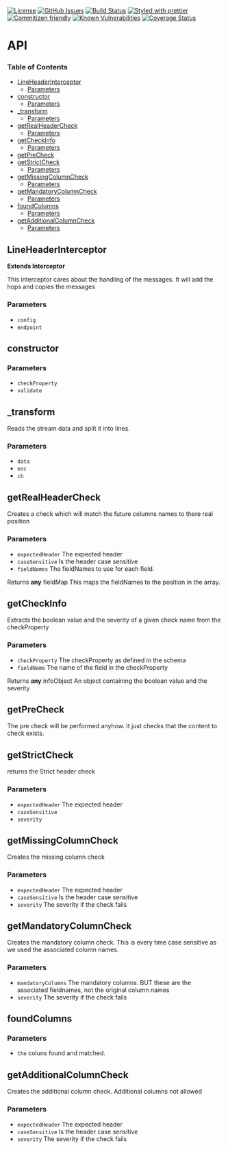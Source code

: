 [![License](https://img.shields.io/badge/License-BSD%203--Clause-blue.svg)](https://opensource.org/licenses/BSD-3-Clause)
[![GitHub Issues](https://img.shields.io/github/issues/Kronos-Integration/interceptor-line-header.svg?style=flat-square)](https://github.com/Kronos-Integration/interceptor-line-header/issues)
[![Build Status](https://img.shields.io/endpoint.svg?url=https%3A%2F%2Factions-badge.atrox.dev%2FKronos-Integration%2Finterceptor-line-header%2Fbadge\&style=flat)](https://actions-badge.atrox.dev/Kronos-Integration/interceptor-line-header/goto)
[![Styled with prettier](https://img.shields.io/badge/styled_with-prettier-ff69b4.svg)](https://github.com/prettier/prettier)
[![Commitizen friendly](https://img.shields.io/badge/commitizen-friendly-brightgreen.svg)](http://commitizen.github.io/cz-cli/)
[![Known Vulnerabilities](https://snyk.io/test/github/Kronos-Integration/interceptor-line-header/badge.svg)](https://snyk.io/test/github/Kronos-Integration/interceptor-line-header)
[![Coverage Status](https://coveralls.io/repos/Kronos-Integration/interceptor-line-header/badge.svg)](https://coveralls.io/github/Kronos-Integration/interceptor-line-header)

# API

<!-- Generated by documentation.js. Update this documentation by updating the source code. -->

### Table of Contents

*   [LineHeaderInterceptor](#lineheaderinterceptor)
    *   [Parameters](#parameters)
*   [constructor](#constructor)
    *   [Parameters](#parameters-1)
*   [\_transform](#_transform)
    *   [Parameters](#parameters-2)
*   [getRealHeaderCheck](#getrealheadercheck)
    *   [Parameters](#parameters-3)
*   [getCheckInfo](#getcheckinfo)
    *   [Parameters](#parameters-4)
*   [getPreCheck](#getprecheck)
*   [getStrictCheck](#getstrictcheck)
    *   [Parameters](#parameters-5)
*   [getMissingColumnCheck](#getmissingcolumncheck)
    *   [Parameters](#parameters-6)
*   [getMandatoryColumnCheck](#getmandatorycolumncheck)
    *   [Parameters](#parameters-7)
*   [foundColumns](#foundcolumns)
    *   [Parameters](#parameters-8)
*   [getAdditionalColumnCheck](#getadditionalcolumncheck)
    *   [Parameters](#parameters-9)

## LineHeaderInterceptor

**Extends Interceptor**

This interceptor cares about the handling of the messages.
It will add the hops and copies the messages

### Parameters

*   `config` &#x20;
*   `endpoint` &#x20;

## constructor

### Parameters

*   `checkProperty` &#x20;
*   `validate` &#x20;

## \_transform

Reads the stream data and split it into lines.

### Parameters

*   `data` &#x20;
*   `enc` &#x20;
*   `cb` &#x20;

## getRealHeaderCheck

Creates a check which will match the future columns names to there real position

### Parameters

*   `expectedHeader`  The expected header
*   `caseSensitive`  Is the header case sensitive
*   `fieldNames`  The fieldNames to use for each field.

Returns **any** fieldMap This maps the fieldNames to the position in the array.

## getCheckInfo

Extracts the boolean value and the severity of a given check name from the checkProperty

### Parameters

*   `checkProperty`  The checkProperty as defined in the schema
*   `fieldName`  The name of the field in the checkProperty

Returns **any** infoObject An object containing the boolean value and the severity

## getPreCheck

The pre check will be performed anyhow. It just checks that the content to check exists.

## getStrictCheck

returns the Strict header check

### Parameters

*   `expectedHeader`  The expected header
*   `caseSensitive` &#x20;
*   `severity` &#x20;

## getMissingColumnCheck

Creates the missing column check

### Parameters

*   `expectedHeader`  The expected header
*   `caseSensitive`  Is the header case sensitive
*   `severity`  The severity if the check fails

## getMandatoryColumnCheck

Creates the mandatory column check. This is every time case sensitive as we used the associated column names.

### Parameters

*   `mandatoryColumns`  The mandatory columns. BUT these are the associated fieldnames, not the original column names
*   `severity`  The severity if the check fails

## foundColumns

### Parameters

*   `the`  coluns found and matched.

## getAdditionalColumnCheck

Creates the additional column check. Additional columns not allowed

### Parameters

*   `expectedHeader`  The expected header
*   `caseSensitive`  Is the header case sensitive
*   `severity`  The severity if the check fails
